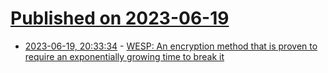 # [Published on 2023-06-19](index.md)

* [2023-06-19, 20:33:34](https://lobste.rs/s/dz54dy/wesp_encryption_method_is_proven_require) - [WESP: An encryption method that is proven to require an exponentially growing time to break it](https://eprint.iacr.org/2023/937)
